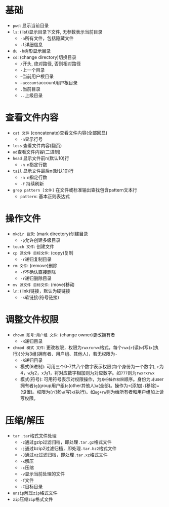 # 基础
- `pwd`: 显示当前目录
- `ls`: (list)显示目录下文件, 无参数表示当前目录
  - `-a`所有文件，包括隐藏文件
  - `-l`详细信息
- `du -h`树形显示目录
- `cd`: (change directory)切换目录
  - `/`开头, 绝对路径, 否则相对路径
  - `-`上一个目录
  - `~`当前用户根目录
  - `~account`account用户根目录
  - `.`当前目录
  - `..`上级目录

# 查看文件内容
- `cat 文件` (concatenate)查看文件内容(全部回显)
  - `-n`显示行号
- `less` 查看文件内容(翻页)
- `od`查看文件内容(二进制)
- `head` 显示文件前n(默认10)行
    - `-n n`指定行数
- `tail` 显示文件最后n(默认10)行
    - `-n n`指定行数
    - `-f` 持续刷新
- `grep pattern [文件]` 在文件或标准输出查找包含pattern文本行
  - `pattern`: 基本正则表达式

# 操作文件
- `mkdir 目录`: (mark directory)创建目录
  - `-p`允许创建多级目录
- `touch 文件`: 创建文件
- `cp 源文件 目标文件`: (copy)复制
  - `-r`递归复制目录
- `rm 文件`: (remove)删除
  - `-f`不确认直接删除
  - `-r`递归删除目录
- `mv 源文件 目标文件`: (move)移动
- `ln`: (link)链接，默认为硬链接
  - `-s`软链接(符号链接)

# 调整文件权限
- `chown 账号:用户组 文件`: (change owner)更改拥有者
  - `-R`递归目录
- `chmod 模式 文件`: 更改权限，权限为`rwxrxrwx`格式，每个`rwx`(`r`(读)`w`(写)`x`(执行))分为3组(拥有者、用户组、其他人)，若无权限为`-`
    - `-R`递归目录
    - 模式(8进制): 可用三个0-7共八个数字表示权限(每个身份为一个数字), `r`为4，`w`为2，`x`为1，将对应数字相加则为对应数字。如`777`则为`rwxrxrwx`
    - 模式(符号): 可用符号表示对权限操作，为`身份操作权限`顺序。身份为`u`(user拥有者)`g`(group用户组)`o`(other其他人)`a`(全部)。操作为`+`(添加)`-`(移除)`=`(设置)。权限为(`r`(读)`w`(写)`x`(执行)。如`ug+rw`则为给所有者和用户组加上读写权限。

# 压缩/解压
- `tar` `.tar`格式文件处理
  - `-z`通过gzip过滤归档，即处理`.tar.gz`格式文件
  - `-j`通过bzip2过滤归档，即处理`.tar.bz2`格式文件
  - `-J`通过xz过滤归档，即处理`.tar.xz`格式文件
  - `-x`解压
  - `-c`压缩
  - `-v`显示当前处理的文件
  - `-f`文件
  - `-C`目标目录
- `unzip`解压`zip`格式文件
- `zip`压缩`zip`格式文件
